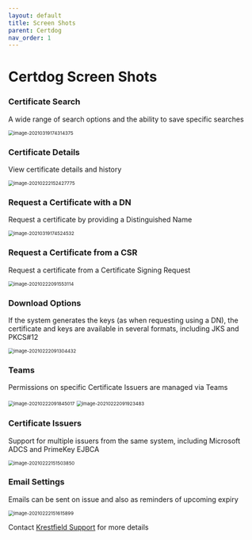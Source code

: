 ```yaml
---
layout: default
title: Screen Shots
parent: Certdog
nav_order: 1
---
```



# Certdog Screen Shots



### Certificate Search

A wide range of search options and the ability to save specific searches

<img src=".\images\cert_search_ss.png" alt="image-20210319174314375" style="zoom:67%;" />





### Certificate Details

View certificate details and history

<img src=".\images\cert_details2_ss.png" alt="image-20210222152427775" style="zoom:67%;" />



### Request a Certificate with a DN

Request a certificate by providing a Distinguished Name

<img src=".\images\dn_request_ss.png" alt="image-20210319174524532" style="zoom:67%;" />



### Request a Certificate from a CSR

Request a certificate from a Certificate Signing Request

<img src=".\images\cert_req_csr_ss.png" alt="image-20210222091553114" style="zoom:67%;" />



### Download Options

If the system generates the keys (as when requesting using a DN), the certificate and keys are available in several formats, including JKS and PKCS#12

<img src=".\images\download_options_ss.png" alt="image-20210222091304432" style="zoom:67%;" />



### Teams

Permissions on specific Certificate Issuers are managed via Teams

<img src=".\images\teams_ss.png" alt="image-20210222091845017" style="zoom:67%;" />

<img src=".\images\teams2_ss.png" alt="image-20210222091923483" style="zoom:67%;" />



### Certificate Issuers

Support for multiple issuers from the same system, including Microsoft ADCS and PrimeKey EJBCA

<img src=".\images\cert_issuers_ss.png" alt="image-20210222151503850" style="zoom:67%;" />



### Email Settings

Emails can be sent on issue and also as reminders of upcoming expiry

<img src=".\images\email_settings_ss.png" alt="image-20210222151615899" style="zoom:67%;" />

Contact [Krestfield Support](support@krestfield.com) for more details


